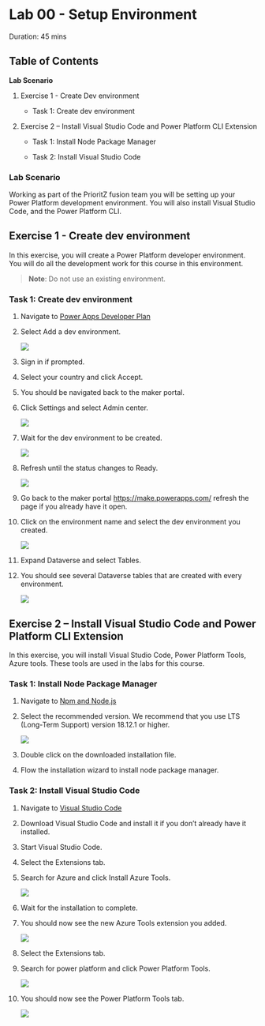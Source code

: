 # Lab 00 - Setup Environment

Duration: 45 mins

## Table of Contents

**Lab Scenario** 

1. Exercise 1 - Create Dev environment

   - Task 1: Create dev environment 

2. Exercise 2 – Install Visual Studio Code and Power Platform CLI Extension 

   - Task 1: Install Node Package Manager

   - Task 2: Install Visual Studio Code 



### Lab Scenario


Working as part of the PrioritZ fusion team you will be setting up your Power Platform development environment. You will also install Visual Studio Code, and the Power Platform CLI.


## Exercise 1 - Create dev environment

In this exercise, you will create a Power Platform developer environment. You will do all the development work for this course in this environment.

>**Note**: Do not use an existing environment.

### Task 1: Create dev environment

1.	Navigate to [Power Apps Developer Plan](https://powerapps.microsoft.com/developerplan/)

1.	Select Add a dev environment.

    ![](images/L00/01.png)
    
1.	Sign in if prompted.
1.	Select your country and click Accept.
1.	You should be navigated back to the maker portal.
1.	Click Settings and select Admin center.

    ![](images/L00/01.png)
    
1.	Wait for the dev environment to be created.

    ![](images/L00/01.png)
    
1.	Refresh until the status changes to Ready.

    ![](images/L00/01.png)
    
1.	Go back to the maker portal https://make.powerapps.com/ refresh the page if you already have it open.

1.	Click on the environment name and select the dev environment you created.

    ![](images/L00/01.png)
    
1.	Expand Dataverse and select Tables.

1.	You should see several Dataverse tables that are created with every environment.

    ![](images/L00/01.png)
      
## Exercise 2 – Install Visual Studio Code and Power Platform CLI Extension

In this exercise, you will install Visual Studio Code, Power Platform Tools, Azure tools. These tools are used in the labs for this course.

### Task 1: Install Node Package Manager

1.	Navigate to [Npm and Node.js](https://nodejs.org/en/) 

1.	Select the recommended version. We recommend that you use LTS (Long-Term Support) version 18.12.1 or higher. 

    ![](images/L00/01.png)
    
1.	Double click on the downloaded installation file.

1.	Flow the installation wizard to install node package manager.
    
### Task 2: Install Visual Studio Code

1.	Navigate to [Visual Studio Code](https://code.visualstudio.com/) 

1.	Download Visual Studio Code and install it if you don’t already have it installed.

1.	Start Visual Studio Code.

1.	Select the Extensions tab.

1.	Search for Azure and click Install Azure Tools.

    ![](images/L00/01.png)
    
1.	Wait for the installation to complete.

1.	You should now see the new Azure Tools extension you added.

    ![](images/L00/01.png)
    
1.	Select the Extensions tab.

1.	Search for power platform and click Power Platform Tools.

    ![](images/L00/01.png)
    
1.	You should now see the Power Platform Tools tab.

    ![](images/L00/01.png)








